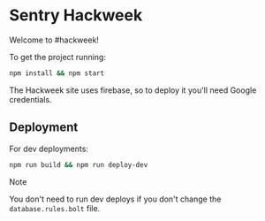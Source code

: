 # Sentry Hackweek

Welcome to #hackweek!

To get the project running:

```bash
npm install && npm start
```

The Hackweek site uses firebase, so to deploy it you'll need Google credentials.

## Deployment

For dev deployments:

```bash
npm run build && npm run deploy-dev
```

> [!NOTE]
> You don't need to run dev deploys if you don't change the `database.rules.bolt` file.
